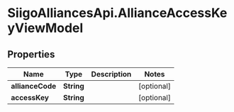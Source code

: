 # SiigoAlliancesApi.AllianceAccessKeyViewModel

## Properties

Name | Type | Description | Notes
------------ | ------------- | ------------- | -------------
**allianceCode** | **String** |  | [optional] 
**accessKey** | **String** |  | [optional] 


